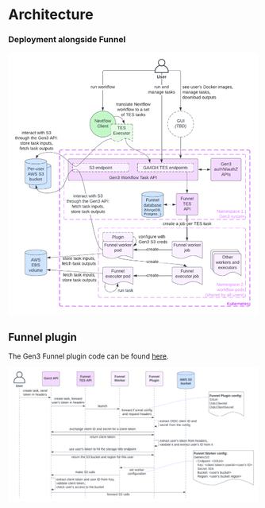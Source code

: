 # Architecture

### Deployment alongside Funnel

![services architecture diagram](architecture_services.png)

## Funnel plugin

The Gen3 Funnel plugin code can be found [here](https://github.com/uc-cdis/funnel-example-plugin).

![plugin architecture diagram](architecture_plugin.png)
